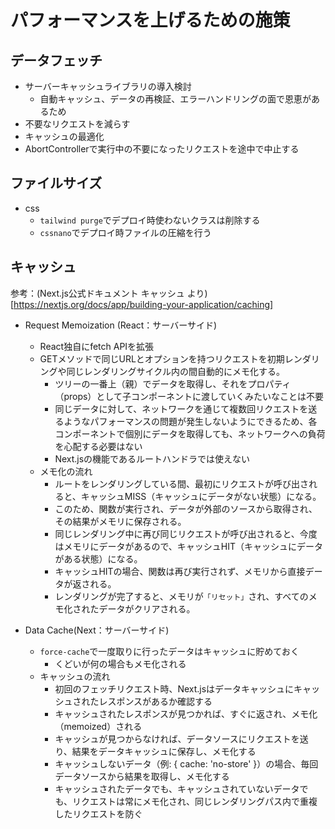 # パフォーマンスを上げるための施策

## データフェッチ

- サーバーキャッシュライブラリの導入検討
  - 自動キャッシュ、データの再検証、エラーハンドリングの面で恩恵があるため
- 不要なリクエストを減らす
- キャッシュの最適化
- AbortControllerで実行中の不要になったリクエストを途中で中止する

## ファイルサイズ

- css
  - `tailwind purge`でデプロイ時使わないクラスは削除する
  - `cssnano`でデプロイ時ファイルの圧縮を行う

## キャッシュ

参考：(Next.js公式ドキュメント キャッシュ より)[https://nextjs.org/docs/app/building-your-application/caching]

- Request Memoization (React：サーバーサイド)

  - React独自にfetch APIを拡張
  - GETメソッドで同じURLとオプションを持つリクエストを初期レンダリングや同じレンダリングサイクル内の間自動的にメモ化する。
    - ツリーの一番上（親）でデータを取得し、それをプロパティ（props）として子コンポーネントに渡していくみたいなことは不要
    - 同じデータに対して、ネットワークを通じて複数回リクエストを送るようなパフォーマンスの問題が発生しないようにできるため、各コンポーネントで個別にデータを取得しても、ネットワークへの負荷を心配する必要はない
    - Next.jsの機能であるルートハンドラでは使えない
  - メモ化の流れ
    - ルートをレンダリングしている間、最初にリクエストが呼び出されると、キャッシュMISS（キャッシュにデータがない状態）になる。
    - このため、関数が実行され、データが外部のソースから取得され、その結果がメモリに保存される。
    - 同じレンダリング中に再び同じリクエストが呼び出されると、今度はメモリにデータがあるので、キャッシュHIT（キャッシュにデータがある状態）になる。
    - キャッシュHITの場合、関数は再び実行されず、メモリから直接データが返される。
    - レンダリングが完了すると、メモリが`「リセット」`され、すべてのメモ化されたデータがクリアされる。

- Data Cache(Next：サーバーサイド)
  - `force-cache`で一度取りに行ったデータはキャッシュに貯めておく
    - くどいが何の場合もメモ化される
  - キャッシュの流れ
    - 初回のフェッチリクエスト時、Next.jsはデータキャッシュにキャッシュされたレスポンスがあるか確認する
    - キャッシュされたレスポンスが見つかれば、すぐに返され、メモ化（memoized）される
    - キャッシュが見つからなければ、データソースにリクエストを送り、結果をデータキャッシュに保存し、メモ化する
    - キャッシュしないデータ（例: { cache: 'no-store' }）の場合、毎回データソースから結果を取得し、メモ化する
    - キャッシュされたデータでも、キャッシュされていないデータでも、リクエストは常にメモ化され、同じレンダリングパス内で重複したリクエストを防ぐ
